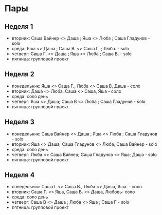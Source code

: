 # Пары

## Неделя 1

- вторник: Саша Вайнер <> Даша ; Яша <> Люба ; Cаша Гладунов - solo
- среда: Яша <> Даша ; Саша В. <> Саша Г. ; Люба. - solo
- четверг: Саша Г. <> Даша ; Яша <> Люба ; Cаша В. - solo
- пятница: групповой проект

## Неделя 2
- понедельник:  Яша <> Саша Г., Люба  <> Саша В, Даша - соло
- вторник:  Даша <> Люба, Саша  <> Саша, Яша - соло
- среда: соло день
- четверг: Яша <> Даша; Саша В <> Люба ; Cаша Гладунов - solo
- пятница: групповой проект

## Неделя 3
- понедельник: Саша Вайнер <> Даша ; Яша <> Люба ; Cаша Гладунов - solo
- вторник: Яша <> Даша; Cаша Гладунов <> Люба; Саша Вайнер - solo
- среда: соло день
- четверг: Люба <> Саша Вайнер; Cаша Гладунов <> Яша; Даша - solo
- пятница: групповой проект

## Неделя 4
- понедельник: Саша Г <> Саша В., Люба <> Даша, Яша. - соло
- вторник: Саша Г. <> Яша, Саша В. <> Даша,  Любовь- соло
- среда: соло день
- четверг: Саша В <> Даша ; Люба <> Яша ; Саша Г - solo
- пятница: групповой проект
